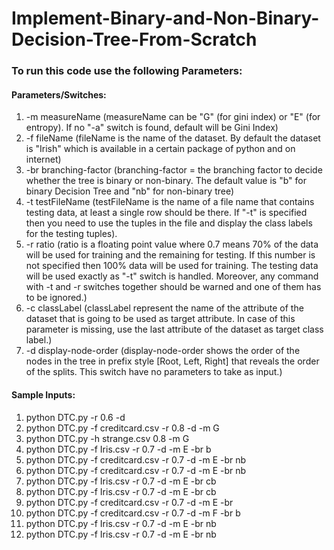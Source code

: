 # Implement-Binary-and-Non-Binary-Decision-Tree-From-Scratch

### To run this code use the following Parameters:

#### Parameters/Switches: 

1. -m measureName (measureName  can be "G" (for gini index) or "E" (for entropy). If no "-a" switch is found, default will be Gini Index)
2. -f fileName (fileName is the name of the dataset. By default the dataset is "Irish" which is available in a certain package of python and on internet)
3. -br branching-factor (branching-factor = the branching factor to decide whether the tree is binary or non-binary. The default value is "b" for binary Decision Tree and "nb" for non-binary tree)
4. -t testFileName (testFileName is the name of a file name that contains testing data, at least a single row should be there. If "-t" is specified then you need to use the tuples in the file and display the class labels for the testing tuples). 
5. -r ratio (ratio is a floating point value where 0.7 means 70% of the data will be used for training and the remaining for testing. If this number is not specified then 100% data will be used for training. The testing data will be used exactly as "-t" switch is handled. Moreover, any command with -t and -r switches together should be warned and one of them has to be ignored.)
6. -c classLabel (classLabel represent the name of the attribute of the dataset that is going to be used as target attribute. In case of this parameter is missing, use the last attribute of the dataset as target class label.)
7. -d display-node-order (display-node-order shows the order of the nodes in the tree in prefix style [Root, Left, Right] that reveals the order of the splits. This switch have no parameters to take as input.)


#### Sample Inputs: 
1. python DTC.py -r 0.6 -d
2. python DTC.py -f creditcard.csv -r 0.8 -d -m G
3. python DTC.py -h strange.csv 0.8 -m G
4. python DTC.py -f Iris.csv -r 0.7 -d -m E -br b
5. python DTC.py -f creditcard.csv -r 0.7 -d -m E -br nb
6. python DTC.py -f creditcard.csv -r 0.7 -d -m E -br nb
7. python DTC.py -f Iris.csv -r 0.7 -d -m E -br cb
8. python DTC.py -f Iris.csv -r 0.7 -d -m E -br cb
9. python DTC.py -f creditcard.csv -r 0.7 -d -m E -br
10. python DTC.py -f creditcard.csv -r 0.7 -d -m F -br b
11. python DTC.py -f Iris.csv -r 0.7 -d -m E -br nb
12. python DTC.py -f Iris.csv -r 0.7 -d -m E -br nb
